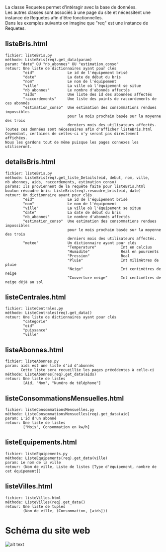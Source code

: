 La classe Requetes permet d'intéragir avec la base de données.<br>
Les autres classes sont associés à une page du site et nécessitent une instance de Requetes afin d'être fonctionnelles.<br>
Dans les exemples suivants on imagine que "req" est une instance de Requetes.<br>

listeBris.html
--------------
    fichier: listeBris.py
    méthode: ListeBris(req).get_data(param)
    param: "date" OU "nb_abonnes" OU "estimation_conso"
    retour: Une liste de dictionnaires ayant pour clés
            "eid"               Le id de l'équipement brisé
            "date"              La date de début du bris
            "nom"               Le nom de l'équipement
            "ville"             La ville où l'équipement se situe
            "nb_abonnes"        Le nombre d'abonnés affectés
            "aids"              Une liste des id des abonnées affectés
            "raccordements"     Une liste des points de raccordements de ces abonnés
            "estimation_conso"  Une estimation des consommations rendues impossibles
                                pour le mois prochain basée sur la moyenne des trois
                                derniers mois des utilisateurs affectés.
    Toutes ces données sont nécessaires afin d'afficher listeBris.html
    Cependant, certaines de celles-ci n'y seront pas directement affichées.
    Nous les gardons tout de même puisque les pages connexes les utiliseront.

    
detailsBris.html
----------------
    fichier: listeBris.py
    méthode: ListeBris(req).get_liste_Details(eid, debut, nom, ville, nb_abonnes, aids, raccordements, estimation_conso)
    params: Ils proviennent de la requête faite pour listeBris.html
    bouton résoudre bris: ListeBris(req).resoudre_bris(eid, date)
    retour: Un dictionnaire ayant pour clés
            "eid"               Le id de l'équipement brisé
            "nom"               Le nom de l'équipement
            "ville"             La ville où l'équipement se situe
            "date"              La date de début du bris
            "nb_abonnes"        Le nombre d'abonnés affectés
            "estimation_conso"  Une estimation des consommations rendues impossibles
                                pour le mois prochain basée sur la moyenne des trois
                                derniers mois des utilisateurs affectés.
            "meteo"             Un dictionnaire ayant pour clés
                                "Temperature"           Int en celcius
                                "Humidite"              Real en pourcents
                                "Pression"              Real
                                "Pluie"                 Int milimètres de pluie
                                "Neige"                 Int centimètres de neige
                                "Couverture neige"      Int centimètres de neige déjà au sol
        


listeCentrales.html
-------------------
    fichier: listeCentrales.py
    méthode: ListeCentrales(req).get_data()
    retour: Une liste de dictionnaires ayant pour clés
            "categorie"
            "eid"
            "puissance"
            "ville"


listeAbonnes.html
-----------------
    fichier: listeAbonnes.py
    param: aids est une liste d'id d'abonnés
           Cette liste sera recueillie les pages précédentes à celle-ci
    méthode: ListeAbonnes(req).get_data(aids)
    retour: Une liste de listes
            [Aid, "Nom", "Numéro de téléphone"]


listeConsommationsMensuelles.html
---------------------------------
    fichier: listeConsommationsMensuelles.py
    méthode: ListeConsommationsMensuelles(req).get_data(aid)
    param: L'id d'un abonné
    retour: Une liste de listes
            ["Mois", Consommation en kw/h]


listeEquipements.html
---------------------
    fichier: listeEquipements.py
    méthode: ListeEquipements(req).get_data(ville)
    param: Le nom de la ville
    retour: (Nom de ville, Liste de listes [Type d'équipement, nombre de cet équipement])


listeVilles.html
----------------
    fichier: listeVilles.html
    méthode: ListeVilles(req).get_data()
    retour: Une liste de tuples
            (Nom de ville, (Consommation, [aids]))


# Schéma du site web
![alt text](https://i.imgur.com/qH5ukFj.jpg)

